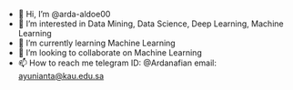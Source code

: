 - 👋 Hi, I’m @arda-aldoe00
- 👀 I’m interested in Data Mining, Data Science, Deep Learning, Machine Learning
- 🌱 I’m currently learning Machine Learning
- 💞️ I’m looking to collaborate on Machine Learning
- 📫 How to reach me telegram ID: @Ardanafian email: ayunianta@kau.edu.sa

<!---
arda-aldoe00/arda-aldoe00 is a ✨ special ✨ repository because its `README.md` (this file) appears on your GitHub profile.
You can click the Preview link to take a look at your changes.
--->
